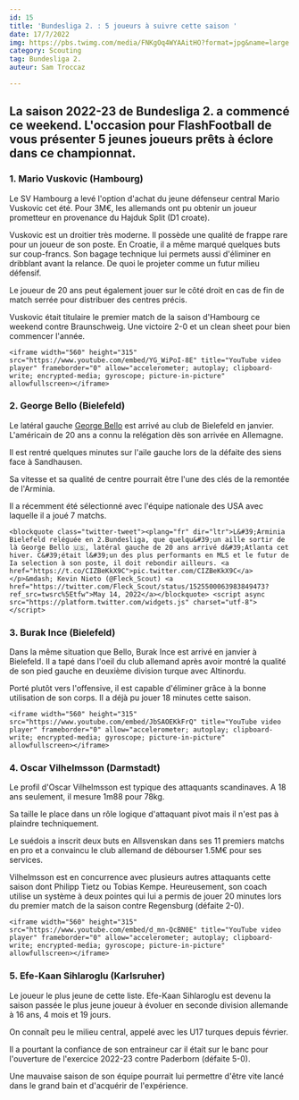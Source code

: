 ```yaml
---
id: 15
title: 'Bundesliga 2. : 5 joueurs à suivre cette saison '
date: 17/7/2022
img: https://pbs.twimg.com/media/FNKgOq4WYAAitHO?format=jpg&name=large
category: Scouting
tag: Bundesliga 2.
auteur: Sam Troccaz

---
```

## La saison 2022-23 de Bundesliga 2. a commencé ce weekend. L'occasion pour FlashFootball de vous présenter 5 jeunes joueurs prêts à éclore dans ce championnat.

### 1. Mario Vuskovic (Hambourg)

Le SV Hambourg a levé l'option d'achat du jeune défenseur central Mario Vuskovic cet été. Pour 3M€, les allemands ont pu obtenir un joueur prometteur en provenance du Hajduk Split (D1 croate).

Vuskovic est un droitier très moderne. Il possède une qualité de frappe rare pour un joueur de son poste. En Croatie, il a même marqué quelques buts sur coup-francs. Son bagage technique lui permets aussi d'éliminer en dribblant avant la relance. De quoi le projeter comme un futur milieu défensif.

Le joueur de 20 ans peut également jouer sur le côté droit en cas de fin de match serrée pour distribuer des centres précis.

Vuskovic était titulaire le premier match de la saison d'Hambourg ce weekend contre Braunschweig. Une victoire 2-0 et un clean sheet pour bien commencer l'année.

    <iframe width="560" height="315" src="https://www.youtube.com/embed/YG_WiPoI-8E" title="YouTube video player" frameborder="0" allow="accelerometer; autoplay; clipboard-write; encrypted-media; gyroscope; picture-in-picture" allowfullscreen></iframe>

### 2. George Bello (Bielefeld)

Le latéral gauche [George Bello](https://www.transfermarkt.com/george-bello/profil/spieler/504147) est arrivé au club de Bielefeld en janvier. L'américain de 20 ans a connu la relégation dès son arrivée en Allemagne.

Il est rentré quelques minutes sur l'aile gauche lors de la défaite des siens face à Sandhausen.

Sa vitesse et sa qualité de centre pourrait être l'une des clés de la remontée de l'Arminia.

Il a récemment été sélectionné avec l'équipe nationale des USA avec laquelle il a joué 7 matchs.

    <blockquote class="twitter-tweet"><plang="fr" dir="ltr">L&#39;Arminia Bielefeld reléguée en 2.Bundesliga, que quelqu&#39;un aille sortir de là George Bello 🇺🇸, latéral gauche de 20 ans arrivé d&#39;Atlanta cet hiver. C&#39;était l&#39;un des plus performants en MLS et le futur de Ia selection à son poste, il doit rebondir ailleurs. <a href="https://t.co/CIZBeKkX9C">pic.twitter.com/CIZBeKkX9C</a></p>&mdash; Kevin Nieto (@Fleck_Scout) <a href="https://twitter.com/Fleck_Scout/status/1525500063983849473?ref_src=twsrc%5Etfw">May 14, 2022</a></blockquote> <script async src="https://platform.twitter.com/widgets.js" charset="utf-8"></script>

### 3. Burak Ince (Bielefeld)

Dans la même situation que Bello, Burak Ince est arrivé en janvier à Bielefeld. Il a tapé dans l'oeil du club allemand après avoir montré la qualité de son pied gauche en deuxième division turque avec Altinordu.

Porté plutôt vers l'offensive, il est capable d'éliminer grâce à la bonne utilisation de son corps. Il a déjà pu jouer 18 minutes cette saison.

    <iframe width="560" height="315" src="https://www.youtube.com/embed/JbSAOEKkFrQ" title="YouTube video player" frameborder="0" allow="accelerometer; autoplay; clipboard-write; encrypted-media; gyroscope; picture-in-picture" allowfullscreen></iframe>

### 4. Oscar Vilhelmsson (Darmstadt)

Le profil d'Oscar Vilhelmsson est typique des attaquants scandinaves. A 18 ans seulement, il mesure 1m88 pour 78kg.

Sa taille le place dans un rôle logique d'attaquant pivot mais il n'est pas à plaindre techniquement.

Le suédois a inscrit deux buts en Allsvenskan dans ses 11 premiers matchs en pro et a convaincu le club allemand de débourser 1.5M€ pour ses services.

Vilhelmsson est en concurrence avec plusieurs autres attaquants cette saison dont Philipp Tietz ou Tobias Kempe. Heureusement, son coach utilise un système à deux pointes qui lui a permis de jouer 20 minutes lors du premier match de la saison contre Regensburg (défaite 2-0).

    <iframe width="560" height="315" src="https://www.youtube.com/embed/d_mn-QcBN0E" title="YouTube video player" frameborder="0" allow="accelerometer; autoplay; clipboard-write; encrypted-media; gyroscope; picture-in-picture" allowfullscreen></iframe>

### 5. Efe-Kaan Sihlaroglu (Karlsruher)

Le joueur le plus jeune de cette liste. Efe-Kaan Sihlaroglu est devenu la saison passée le plus jeune joueur à évoluer en seconde division allemande à 16 ans, 4 mois et 19 jours.

On connaît peu le milieu central, appelé avec les U17 turques depuis février.

Il a pourtant la confiance de son entraineur car il était sur le banc pour l'ouverture de l'exercice 2022-23 contre Paderborn (défaite 5-0).

Une mauvaise saison de son équipe pourrait lui permettre d'être vite lancé dans le grand bain et d'acquérir de l'expérience.